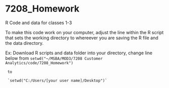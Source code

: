 # 7208_Homework
R Code and data for classes 1-3

To make this code work on your computer, adjust the line within the R script that sets the working directory to whereever you are saving the R file and the data directory.

Ex:
  Download R scripts and data folder into your directory, change line below from
     `setwd("~/MSBA/MOD3/7208 Customer Analytics/code/7208_Homework")`
     
     to
     
     `setwd("C:/Users/[your user name]/Desktop")`
